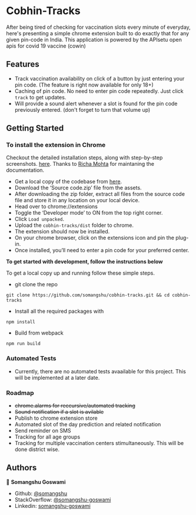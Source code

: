 # Cobhin-Tracks

After being tired of checking for vaccination slots every minute of everyday, here's presenting a simple chrome extension built to do exactly that for any given pin-code in India. This application is powered by the APIsetu open apis for covid 19 vaccine (cowin)

## Features

- Track vaccination availability on click of a button by just entering your pin code. (The feature is right now available for only 18+)
- Caching of pin code. No need to enter pin code repeatedly. Just click `track` to get updates.
- Will provide a sound alert whenever a slot is found for the pin code previously entered. (don't forget to turn that volume up) 

## Getting Started

### To install the extension in Chrome

Checkout the detailed installation steps, along with step-by-step screenshots. [here](https://docs.google.com/document/d/1kW2g2cxM8YZGmkUs7YzGF_4mhOeokP2UZkhNrrOW-L4). Thanks to [Richa Mohta](https://github.com/richamohta) for maintaning the documentation.

- Get a local copy of the codebase from [here](https://github.com/somangshu/cobhin-tracks.git).
- Download the ‘Source code.zip’ file from the assets.
- After downloading the zip folder, extract all files from the source code file and store it in any location on your local device.
- Head over to chrome://extensions
- Toggle the ‘Developer mode’ to ON from the top right corner.
- Click `Load unpacked`.
- Upload the `cobhin-tracks/dist` folder to chrome.
- The extension should now be installed.
- On your chrome browser, click on the extensions icon and pin the plug-in. 
- Once installed, you’ll need to enter a pin code for your preferred center. 


**To get started with development, follow the instructions below**

To get a local copy up and running follow these simple steps.

- git clone the repo

```
git clone https://github.com/somangshu/cobhin-tracks.git && cd cobhin-tracks
```

- Install all the required packages with

```
npm install
```

- Build from webpack

```
npm run build
```

### Automated Tests

- Currently, there are no automated tests avaailable for this project. This will be implemented at a later date.

### Roadmap

- ~~chrome.alarms for reccursive/automated tracking~~
- ~~Sound notification if a slot is avilable~~
- Publish to chrome extension store
- Automated slot of the day prediction and related notification
- Send reminder on SMS
- Tracking for all age groups 
- Tracking for multiple vaccination centers stimultaneously. This will be done district wise. 

## Authors

👤 **Somangshu Goswami**

- Github: [@somangshu](https://github.com/somangshu)
- StackOverflow: [@somangshu-goswami](https://stackoverflow.com/users/5826265/somangshu-goswami?tab=profile)
- Linkedin: [somangshu-goswami](https://www.linkedin.com/in/somangshu-goswami/)
